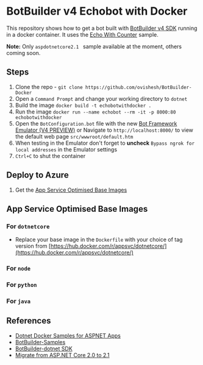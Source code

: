 # BotBuilder v4 Echobot with Docker
This repository shows how to get a bot built with [BotBuilder v4 SDK](https://github.com/Microsoft/BotBuilder) running in a docker container. It uses the [Echo With Counter](https://github.com/Microsoft/BotBuilder-Samples/tree/master/samples/csharp_dotnetcore/02.echo-with-counter) sample.

**Note:** Only `aspdotnetcore2.1 ` sample available at the moment, others coming soon.

## Steps
1. Clone the repo - `git clone https://github.com/ovishesh/BotBuilder-Docker`
1. Open a `Command Prompt` and change your working directory to `dotnet`
1. Build the image `docker build -t echobotwithdocker .`
1. Run the image `docker run --name echobot --rm -it -p 8000:80 echobotwithdocker`
1. Open the `BotConfiguration.bot` file with the new [Bot Framework Emulator (V4 PREVIEW)](https://github.com/Microsoft/BotFramework-Emulator) or Navigate to `http://localhost:8000/` to view the default web page `src/wwwroot/default.htm`
1. When testing in the Emulator don't forget to **uncheck** `Bypass ngrok for local addresses` in the Emulator settings
1. `Ctrl+C` to shut the container

## Deploy to Azure

1. Get the [App Service Optimised Base Images](App-Service-Optimised-Base-Images)

## App Service Optimised Base Images

### For `dotnetcore` 
- Replace your base image in the `Dockerfile` with your choice of tag version from [https://hub.docker.com/r/appsvc/dotnetcore/](https://hub.docker.com/r/appsvc/dotnetcore/)

### For `node`

### For `python`

### For `java`

## References
- [Dotnet Docker Samples for ASPNET Apps](https://github.com/dotnet/dotnet-docker/tree/master/samples/aspnetapp)
- [BotBuilder-Samples](https://github.com/Microsoft/BotBuilder-Samples/tree/master/samples/csharp_dotnetcore/02.echo-with-counter)
- [BotBuilder-dotnet SDK](https://github.com/microsoft/botbuilder-dotnet)
- [Migrate from ASP.NET Core 2.0 to 2.1](https://docs.microsoft.com/en-us/aspnet/core/migration/20_21?view=aspnetcore-2.1)